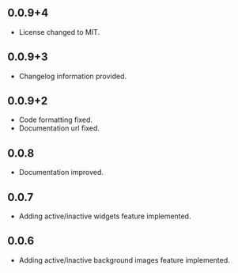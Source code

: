 ## 0.0.9+4

* License changed to MIT.

## 0.0.9+3

* Changelog information provided.

## 0.0.9+2

* Code formatting fixed.
* Documentation url fixed.

## 0.0.8

* Documentation improved.

## 0.0.7

* Adding active/inactive widgets feature implemented.

## 0.0.6

* Adding active/inactive background images feature implemented.
